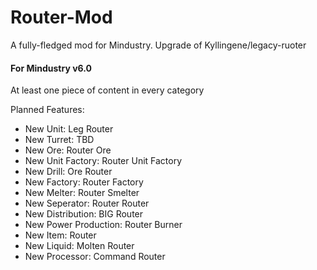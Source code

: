 # Router-Mod
A fully-fledged mod for Mindustry. Upgrade of Kyllingene/legacy-ruoter

#### For Mindustry v6.0
At least one piece of content in every category

Planned Features:
 - New Unit: Leg Router
 - New Turret: TBD
 - New Ore: Router Ore
 - New Unit Factory: Router Unit Factory
 - New Drill: Ore Router
 - New Factory: Router Factory
 - New Melter: Router Smelter
 - New Seperator: Router Router
 - New Distribution: BIG Router
 - New Power Production: Router Burner
 - New Item: Router
 - New Liquid: Molten Router
 - New Processor: Command Router
